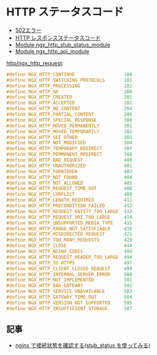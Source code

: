 # HTTP ステータスコード


- [502エラー](nginx.502.md)
- [HTTP レスポンスステータスコード](https://developer.mozilla.org/ja/docs/Web/HTTP/Status)
- [Module ngx_http_stub_status_module](https://nginx.org/en/docs/http/ngx_http_stub_status_module.html)
- [Module ngx_http_api_module](https://nginx.org/en/docs/http/ngx_http_api_module.html)



[http/ngx_http_request](https://github.com/nginx/nginx/blob/master/src/http/ngx_http_request.h):

~~~c
#define NGX_HTTP_CONTINUE                  100
#define NGX_HTTP_SWITCHING_PROTOCOLS       101
#define NGX_HTTP_PROCESSING                102
#define NGX_HTTP_OK                        200
#define NGX_HTTP_CREATED                   201
#define NGX_HTTP_ACCEPTED                  202
#define NGX_HTTP_NO_CONTENT                204
#define NGX_HTTP_PARTIAL_CONTENT           206
#define NGX_HTTP_SPECIAL_RESPONSE          300
#define NGX_HTTP_MOVED_PERMANENTLY         301
#define NGX_HTTP_MOVED_TEMPORARILY         302
#define NGX_HTTP_SEE_OTHER                 303
#define NGX_HTTP_NOT_MODIFIED              304
#define NGX_HTTP_TEMPORARY_REDIRECT        307
#define NGX_HTTP_PERMANENT_REDIRECT        308
#define NGX_HTTP_BAD_REQUEST               400
#define NGX_HTTP_UNAUTHORIZED              401
#define NGX_HTTP_FORBIDDEN                 403
#define NGX_HTTP_NOT_FOUND                 404
#define NGX_HTTP_NOT_ALLOWED               405
#define NGX_HTTP_REQUEST_TIME_OUT          408
#define NGX_HTTP_CONFLICT                  409
#define NGX_HTTP_LENGTH_REQUIRED           411
#define NGX_HTTP_PRECONDITION_FAILED       412
#define NGX_HTTP_REQUEST_ENTITY_TOO_LARGE  413
#define NGX_HTTP_REQUEST_URI_TOO_LARGE     414
#define NGX_HTTP_UNSUPPORTED_MEDIA_TYPE    415
#define NGX_HTTP_RANGE_NOT_SATISFIABLE     416
#define NGX_HTTP_MISDIRECTED_REQUEST       421
#define NGX_HTTP_TOO_MANY_REQUESTS         429
#define NGX_HTTP_CLOSE                     444
#define NGX_HTTP_NGINX_CODES               494
#define NGX_HTTP_REQUEST_HEADER_TOO_LARGE  494
#define NGX_HTTP_TO_HTTPS                  497
#define NGX_HTTP_CLIENT_CLOSED_REQUEST     499
#define NGX_HTTP_INTERNAL_SERVER_ERROR     500
#define NGX_HTTP_NOT_IMPLEMENTED           501
#define NGX_HTTP_BAD_GATEWAY               502
#define NGX_HTTP_SERVICE_UNAVAILABLE       503
#define NGX_HTTP_GATEWAY_TIME_OUT          504
#define NGX_HTTP_VERSION_NOT_SUPPORTED     505
#define NGX_HTTP_INSUFFICIENT_STORAGE      507
~~~

## 記事

- [nginx で接続状態を確認する(stub_status を使ってみる)](https://server-setting.info/centos/nginx-stub_status-setting.html)
